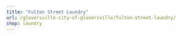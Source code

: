 ```yaml
---
title: "Fulton Street Laundry"
url: /gloversville-city-of-gloversville/fulton-street-laundry/
shop: laundry
---
```

